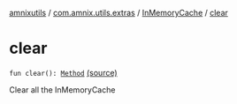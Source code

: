 [amnixutils](../../index.md) / [com.amnix.utils.extras](../index.md) / [InMemoryCache](index.md) / [clear](./clear.md)

# clear

`fun clear(): `[`Method`](http://docs.oracle.com/javase/6/docs/api/java/lang/reflect/Method.html) [(source)](https://github.com/AmniX/amnixUtils/tree/master/amnixutils/src/main/java/com/amnix/utils/extras/InMemoryCache.kt#L37)

Clear all the InMemoryCache


